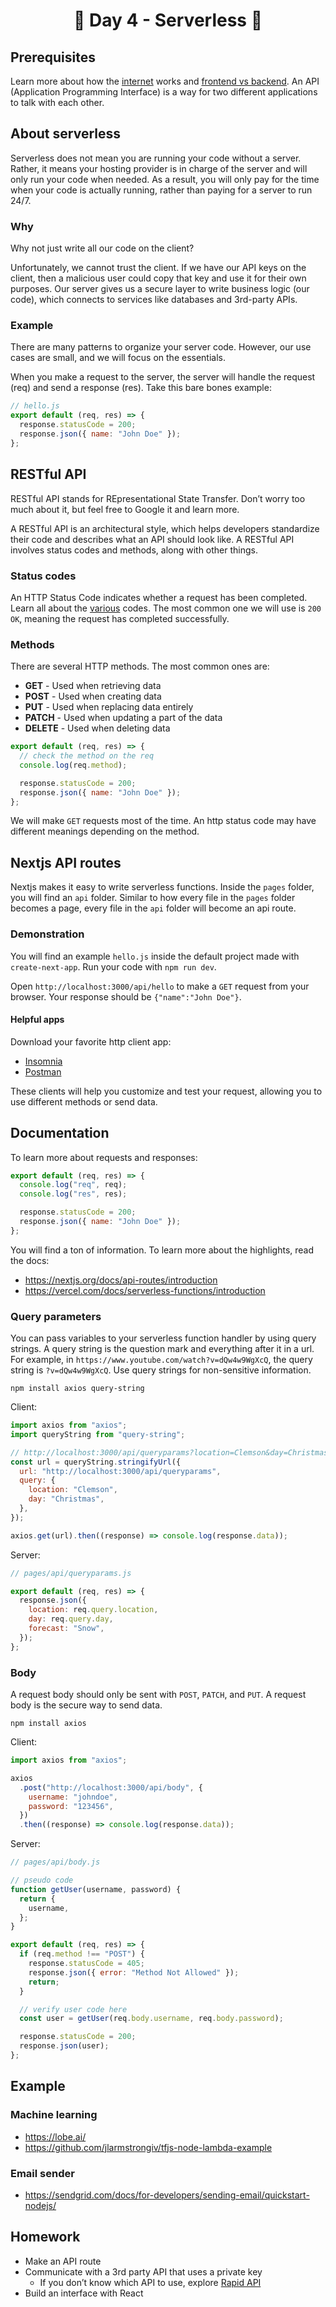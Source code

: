 <h1 align="center">
  🔮 Day 4 - Serverless 🔮
</h1>

## Prerequisites

Learn more about how the [internet](../day-0/reference/04-internet.md) works and [frontend vs backend](../day-0/reference/05-frontend-vs-backend.md). An API (Application Programming Interface) is a way for two different applications to talk with each other.

## About serverless

Serverless does not mean you are running your code without a server. Rather, it means your hosting provider is in charge of the server and will only run your code when needed. As a result, you will only pay for the time when your code is actually running, rather than paying for a server to run 24/7.

### Why

Why not just write all our code on the client?

Unfortunately, we cannot trust the client. If we have our API keys on the client, then a malicious user could copy that key and use it for their own purposes. Our server gives us a secure layer to write business logic (our code), which connects to services like databases and 3rd-party APIs.

### Example

There are many patterns to organize your server code. However, our use cases are small, and we will focus on the essentials.

When you make a request to the server, the server will handle the request (req) and send a response (res). Take this bare bones example:

```js
// hello.js
export default (req, res) => {
  response.statusCode = 200;
  response.json({ name: "John Doe" });
};
```

## RESTful API

RESTful API stands for REpresentational State Transfer. Don’t worry too much about it, but feel free to Google it and learn more.

A RESTful API is an architectural style, which helps developers standardize their code and describes what an API should look like. A RESTful API involves status codes and methods, along with other things.

### Status codes

An HTTP Status Code indicates whether a request has been completed. Learn all about the [various](https://http.cat/) codes. The most common one we will use is `200 OK`, meaning the request has completed successfully.

### Methods

There are several HTTP methods. The most common ones are:

- **GET** - Used when retrieving data
- **POST** - Used when creating data
- **PUT** - Used when replacing data entirely
- **PATCH** - Used when updating a part of the data
- **DELETE** - Used when deleting data

```js
export default (req, res) => {
  // check the method on the req
  console.log(req.method);

  response.statusCode = 200;
  response.json({ name: "John Doe" });
};
```

We will make `GET` requests most of the time. An http status code may have different meanings depending on the method.

## Nextjs API routes

Nextjs makes it easy to write serverless functions. Inside the `pages` folder, you will find an `api` folder. Similar to how every file in the `pages` folder becomes a page, every file in the `api` folder will become an api route.

### Demonstration

You will find an example `hello.js` inside the default project made with `create-next-app`. Run your code with `npm run dev`.

Open `http://localhost:3000/api/hello` to make a `GET` request from your browser. Your response should be `{"name":"John Doe"}`.

#### Helpful apps

Download your favorite http client app:

- [Insomnia](https://insomnia.rest/)
- [Postman](https://www.postman.com/)

These clients will help you customize and test your request, allowing you to use different methods or send data.

## Documentation

To learn more about requests and responses:

```js
export default (req, res) => {
  console.log("req", req);
  console.log("res", res);

  response.statusCode = 200;
  response.json({ name: "John Doe" });
};
```

You will find a ton of information. To learn more about the highlights, read the docs:

- https://nextjs.org/docs/api-routes/introduction
- https://vercel.com/docs/serverless-functions/introduction

### Query parameters

You can pass variables to your serverless function handler by using query strings. A query string is the question mark and everything after it in a url. For example, in `https://www.youtube.com/watch?v=dQw4w9WgXcQ`, the query string is `?v=dQw4w9WgXcQ`. Use query strings for non-sensitive information.

`npm install axios query-string`

Client:

```js
import axios from "axios";
import queryString from "query-string";

// http://localhost:3000/api/queryparams?location=Clemson&day=Christmas
const url = queryString.stringifyUrl({
  url: "http://localhost:3000/api/queryparams",
  query: {
    location: "Clemson",
    day: "Christmas",
  },
});

axios.get(url).then((response) => console.log(response.data));
```

Server:

```js
// pages/api/queryparams.js

export default (req, res) => {
  response.json({
    location: req.query.location,
    day: req.query.day,
    forecast: "Snow",
  });
};
```

### Body

A request body should only be sent with `POST`, `PATCH`, and `PUT`. A request body is the secure way to send data.

`npm install axios`

Client:

```js
import axios from "axios";

axios
  .post("http://localhost:3000/api/body", {
    username: "johndoe",
    password: "123456",
  })
  .then((response) => console.log(response.data));
```

Server:

```js
// pages/api/body.js

// pseudo code
function getUser(username, password) {
  return {
    username,
  };
}

export default (req, res) => {
  if (req.method !== "POST") {
    response.statusCode = 405;
    response.json({ error: "Method Not Allowed" });
    return;
  }

  // verify user code here
  const user = getUser(req.body.username, req.body.password);

  response.statusCode = 200;
  response.json(user);
};
```

## Example

### Machine learning

- https://lobe.ai/
- https://github.com/jlarmstrongiv/tfjs-node-lambda-example

### Email sender

- https://sendgrid.com/docs/for-developers/sending-email/quickstart-nodejs/

## Homework

- Make an API route
- Communicate with a 3rd party API that uses a private key
  - If you don’t know which API to use, explore [Rapid API](https://rapidapi.com/)
- Build an interface with React

